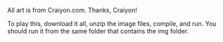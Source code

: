 All art is from Craiyon.com. Thanks, Craiyon!

To play this, download it all, unzip the image files, compile, and run. You should run it from the same folder that contains the img folder.
